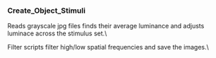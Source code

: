 ### Create_Object_Stimuli


Reads grayscale jpg files finds their average luminance and adjusts luminace across the stimulus set.\

Filter scripts filter high/low spatial frequencies and save the images.\
